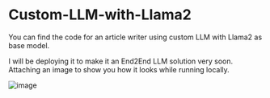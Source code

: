 # Custom-LLM-with-Llama2
You can find the code for an article writer using custom LLM with Llama2 as base model.

I will be deploying it to make it an End2End LLM solution very soon.
Attaching an image to show you how it looks while running locally.

![image](https://github.com/rohan-patnaik/Custom-LLM-with-Llama2/assets/22250758/d9956870-4a6b-40fa-a106-d5e87f0ec2dc)

